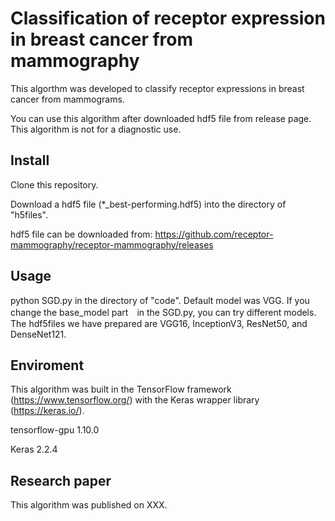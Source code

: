 # Classification of receptor expression in breast cancer from mammography
This algorthm was developed to classify receptor expressions in breast cancer from mammograms.

You can use this algorithm after downloaded hdf5 file from release page. This algorithm is not for a diagnostic use.

## Install
Clone this repository.

Download a hdf5 file (*_best-performing.hdf5) into the directory of "h5files".

hdf5 file can be downloaded from: https://github.com/receptor-mammography/receptor-mammography/releases

## Usage
python SGD.py in the directory of "code".
Default model was VGG. If you change the base_model part　in the SGD.py, you can try different models. The hdf5files we have prepared are VGG16, InceptionV3, ResNet50, and DenseNet121.

## Enviroment
This algorithm was built in the TensorFlow framework (https://www.tensorflow.org/) with the Keras wrapper library (https://keras.io/).

tensorflow-gpu 1.10.0

Keras 2.2.4

## Research paper
This algorithm was published on XXX.
